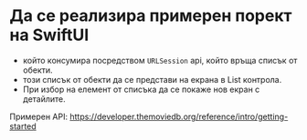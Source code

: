 # Да се реализира примерен порект на SwiftUI
 - който консумира посредством `URLSession` api, който връща списък от обекти.
 - този списък от обекти да се представи на екрана в List контрола.
 - При избор на елемент от списъка да се покаже нов екран с детайлите.

 Примерен API:
 https://developer.themoviedb.org/reference/intro/getting-started